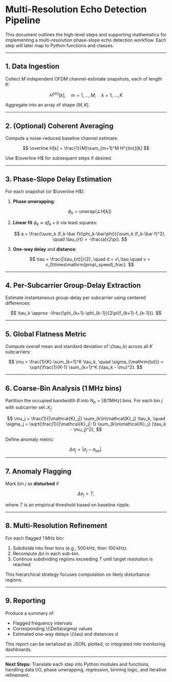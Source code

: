 # Multi-Resolution Echo Detection Pipeline

This document outlines the high-level steps and supporting mathematics for implementing a multi-resolution phase-slope echo detection workflow. Each step will later map to Python functions and classes.

---

## 1. Data Ingestion

Collect $M$ independent OFDM channel-estimate snapshots, each of length $K$:

$$
H^{(m)}[k],\quad m=1,\ldots,M;\quad k=1,\ldots,K
$$

Aggregate into an array of shape $(M, K)$.

---

## 2. (Optional) Coherent Averaging

Compute a noise-reduced baseline channel estimate:

$$
\overline H[k] = \frac{1}{M}\sum_{m=1}^M H^{(m)}[k]
$$

Use $\overline H$ for subsequent steps if desired.

---

## 3. Phase-Slope Delay Estimation

For each snapshot (or $\overline H$):

1. **Phase unwrapping**:

   $$
   \phi_k = \mathrm{unwrap}\bigl(\angle H[k]\bigr)
   $$
2. **Linear fit** $\phi_k \approx a f_k + b$ via least squares:

   $$
   a = \frac{\sum_k (f_k-\bar f)(\phi_k-\bar\phi)}{\sum_k (f_k-\bar f)^2},
   \quad
   \tau_{rt} = -\frac{a}{2\pi}.
   $$
3. **One-way delay** and **distance**:

   $$
   \tau = \frac{|\tau_{rt}|}{2},
   \quad
   d = v\,\tau,\quad v = c_0\times\mathrm{prop\_speed\_frac}.
   $$

---

## 4. Per-Subcarrier Group-Delay Extraction

Estimate instantaneous group-delay per subcarrier using centered differences:

$$
\tau_k \approx -\frac{\phi_{k+1}-\phi_{k-1}}{2\pi(f_{k+1}-f_{k-1})}.
$$

---

## 5. Global Flatness Metric

Compute overall mean and standard deviation of \\(\tau\_k) across all $K$ subcarriers:

$$
\mu = \frac{1}{K} \sum_{k=1}^K \tau_k,
\quad
\sigma_{\mathrm{tot}} = \sqrt{\frac{1}{K-1} \sum_{k=1}^K (\tau_k - \mu)^2}.
$$

---

## 6. Coarse-Bin Analysis (1 MHz bins)

Partition the occupied bandwidth $B$ into $N_b = \lceil B/1\mathrm{MHz}\rceil$ bins. For each bin $j$ with subcarrier set $\mathcal{K}_j$:

$$
\mu_j = \frac{1}{|\mathcal{K}_j|} \sum_{k\in\mathcal{K}_j} \tau_k,
\quad
\sigma_j = \sqrt{\frac{1}{|\mathcal{K}_j|-1} \sum_{k\in\mathcal{K}_j} (\tau_k - \mu_j)^2},
$$

Define anomaly metric:

$$
\Delta\sigma_j = |\sigma_j - \sigma_{\mathrm{tot}}|.
$$

---

## 7. Anomaly Flagging

Mark bin $j$ as **disturbed** if

$$
\Delta\sigma_j > T,
$$

where $T$ is an empirical threshold based on baseline ripple.

---

## 8. Multi-Resolution Refinement

For each flagged 1 MHz bin:

1. Subdivide into finer bins (e.g., 500 kHz, then 100 kHz).
2. Recompute $\Delta\sigma$ in each sub-bin.
3. Continue subdividing regions exceeding $T$ until target resolution is reached.

This hierarchical strategy focuses computation on likely disturbance regions.

---

## 9. Reporting

Produce a summary of:

* Flagged frequency intervals
* Corresponding \\(\Delta\sigma) values
* Estimated one-way delays \\(\tau) and distances $d$

This report can be serialized as JSON, plotted, or integrated into monitoring dashboards.

---

**Next Steps:** Translate each step into Python modules and functions, handling data I/O, phase unwrapping, regression, binning logic, and iterative refinement.
